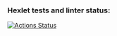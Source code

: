 ### Hexlet tests and linter status:
[![Actions Status](https://github.com/khaustova/layout-designer-bootstrap-project-59/workflows/hexlet-check/badge.svg)](https://github.com/khaustova/layout-designer-bootstrap-project-59/actions)